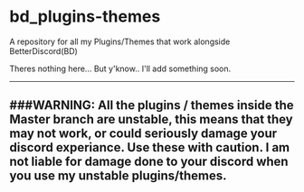 # bd_plugins-themes
A repository for all my Plugins/Themes that work alongside BetterDiscord(BD)

Theres nothing here... But y'know.. I'll add something soon.

-------------------------------------------------------------------------
###WARNING:
All the plugins / themes inside the Master branch are unstable, this means that they may not work, or could seriously damage your discord experiance. Use these with caution. I am not liable for damage done to your discord when you use my unstable plugins/themes.
-------------------------------------------------------------------------
